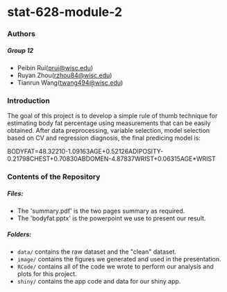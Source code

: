 # stat-628-module-2
### Authors

##### Group 12 

* Peibin Rui(prui@wisc.edu)
* Ruyan Zhou(rzhou84@wisc.edu)
* Tianrun Wang(twang494@wisc.edu)

### Introduction

The goal of this project is to develop a simple rule of thumb technique for estimating body fat percentage using measurements that can be easily obtained. After data preprocessing, variable selection, model selection based on CV and regression diagnosis, the final predicing model is:

BODYFAT=48.32210-1.09163AGE+0.52126ADIPOSITY-0.21798CHEST+0.70830ABDOMEN-4.87837WRIST+0.06315AGE*WRIST

### Contents of the Repository

##### Files:

* The 'summary.pdf' is the two pages summary as required.
* The 'bodyfat.pptx' is the powerpoint we use to present our result.

##### Folders:

* `data/` contains the raw dataset and the "clean" dataset.
* `image/` contains the figures we generated and used in the presentation.
* `RCode/` contains all of the code we wrote to perform our analysis and plots for this project.
* `shiny/` contains the app code and data for our shiny app.


